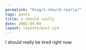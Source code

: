 ```yaml
---
permalink: "blog/i-should-really/"
tags: posts
title: I should really
date: 2002-04-04
layout: layouts/post.njk
---
```


I should really be tired right now.